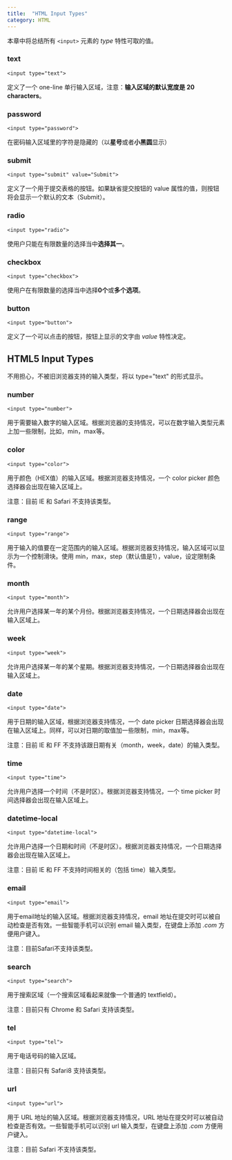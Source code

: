 ```yaml
---
title:  "HTML Input Types"
category: HTML
---
```

本章中将总结所有 `<input>` 元素的 _type_ 特性可取的值。

### text

    <input type="text">

定义了一个 one-line 单行输入区域，注意：**输入区域的默认宽度是 20 characters**。

### password

    <input type="password">

在密码输入区域里的字符是隐藏的（以**星号**或者**小黑圆**显示）

### submit

    <input type="submit" value="Submit">

定义了一个用于提交表格的按钮。如果缺省提交按钮的 value 属性的值，则按钮将会显示一个默认的文本（Submit）。

### radio

    <input type="radio">

使用户只能在有限数量的选择当中**选择其一**。

### checkbox

    <input type="checkbox">

使用户在有限数量的选择当中选择**0个**或**多个选项**。

### button

    <input type="button">

定义了一个可以点击的按钮，按钮上显示的文字由 _value_ 特性决定。

<!--more-->

## HTML5 Input Types

不用担心，不被旧浏览器支持的输入类型，将以 type="text" 的形式显示。

### number

    <input type="number">

用于需要输入数字的输入区域。根据浏览器的支持情况，可以在数字输入类型元素上加一些限制，比如，min，max等。

### color

    <input type="color">

用于颜色（HEX值）的输入区域。根据浏览器支持情况，一个 color picker 颜色选择器会出现在输入区域上。

注意：目前 IE 和 Safari 不支持该类型。

### range

    <input type="range">

用于输入的值要在一定范围内的输入区域。根据浏览器支持情况，输入区域可以显示为一个控制滑块。使用 min，max，step（默认值是1），value，设定限制条件。

### month

    <input type="month">

允许用户选择某一年的某个月份。根据浏览器支持情况，一个日期选择器会出现在输入区域上。

### week

    <input type="week">

允许用户选择某一年的某个星期。根据浏览器支持情况，一个日期选择器会出现在输入区域上。

### date

    <input type="date">

用于日期的输入区域，根据浏览器支持情况，一个 date picker 日期选择器会出现在输入区域上。同样，可以对日期的取值加一些限制，min，max等。

注意：目前 IE 和 FF 不支持该跟日期有关（month，week，date）的输入类型。

### time

    <input type="time">

允许用户选择一个时间（不是时区）。根据浏览器支持情况，一个 time picker 时间选择器会出现在输入区域上。

### datetime-local

    <input type="datetime-local">

允许用户选择一个日期和时间（不是时区）。根据浏览器支持情况，一个日期选择器会出现在输入区域上。

注意：目前 IE 和 FF 不支持时间相关的（包括 time）输入类型。

### email

    <input type="email">

用于email地址的输入区域。根据浏览器支持情况，email 地址在提交时可以被自动检查是否有效。一些智能手机可以识别 email 输入类型，在键盘上添加 _.com_ 方便用户键入。

注意：目前Safari不支持该类型。

### search

    <input type="search">

用于搜索区域（一个搜索区域看起来就像一个普通的 textfield）。

注意：目前只有 Chrome 和 Safari 支持该类型。

### tel

    <input type="tel">

用于电话号码的输入区域。

注意：目前只有 Safari8 支持该类型。

### url

    <input type="url">

用于 URL 地址的输入区域。根据浏览器支持情况，URL 地址在提交时可以被自动检查是否有效。一些智能手机可以识别 url 输入类型，在键盘上添加 _.com_ 方便用户键入。

注意：目前 Safari 不支持该类型。
